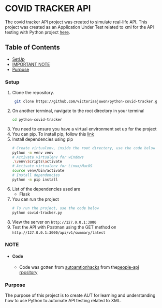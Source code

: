 # COVID TRACKER API

The covid tracker API project was created to simulate real-life API. This project was created as an Application Under Test related to xml for the API testing with Python project [here](https://github.com/victoriaajuwon/tau-api-testing-in-python).

## Table of Contents
- [SetUp](#Setup)
- [IMPORTANT NOTE](#NOTE)
- [Purpose](#Purpose)


### Setup

1. Clone the repository.
   ```sh
    git clone https://github.com/victoriaajuwon/python-covid-tracker.git
    ```
2. On another terminal, navigate to the root directory in your terminal
    ```sh
    cd python-covid-tracker
    ```
3. You need to ensure you have a virtual environment set up for the project
4. You can pip.  To install pip, follow this [link](https://pip.pypa.io/en/stable/installation/)
5. Install dependencies using pip
    ```sh
    # Create virtualenv, inside the root directory, use the code below
    python -m venv venv
    # Activate virtualenv for windows
    .\venv\Scripts\activate
    # Activate virtualenv for Linux/MacOS
    source venv/bin/activate
    # Install dependencies
    python -m pip install
    ```
6. List of the dependencies used are
   - Flask
7. You can run the project
    ```sh
    # To run the project, use the code below
    python covid-tracker.py
8. View the server on ```http://127.0.0.1:3000```
9. Test the API with Postman using the GET method on ```http://127.0.0.1:3000/api/v1/summary/latest```
### NOTE

- #### Code
  - Code was gotten from [autoamtionhacks](https://github.com/automationhacks) from the[people-api rpository](https://github.com/automationhacks/people-api)


### Purpose
The purpose of this project is to create AUT for learning and understanding how to use Python to automate API testing related to XML.
